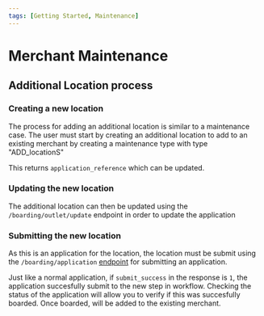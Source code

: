 ```yaml
---
tags: [Getting Started, Maintenance]
---
```

# Merchant Maintenance

## Additional Location process

### Creating a new location

The process for adding an additional location is similar to a maintenance case. The user must start by creating an additional location to add to an existing merchant by creating a maintenance type with type "ADD_locationS"

This returns `application_reference` which can be updated.

### Updating the new location

The additional location can then be updated using the `/boarding/outlet/update` endpoint in order to update the application

### Submitting the new location

As this is an application for the location, the location must be submit using the `/boarding/application` [endpoint](../api/?type=post&path=/boarding//application) for submitting an application.

Just like a normal application, if `submit_success` in the response is `1`, the application succesfully submit to the new step in workflow. Checking the status of the application will allow you to verify if this was succesfully boarded. Once boarded, will be added to the existing merchant.
